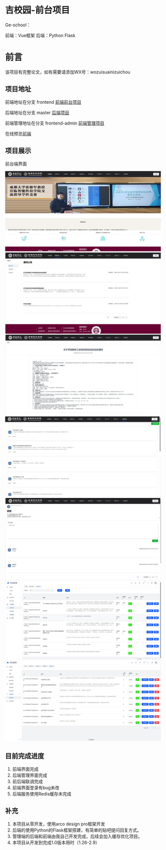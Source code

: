 # 吉校园-前台项目

Ge-school：

前端：Vue框架
后端：Python Flask
# 前言
该项目有完整论文，如有需要请添加WX号：wozuisuainizuichou
## 项目地址
前端地址在分支 frontend [前端前台项目](https://github.com/MA-douzhang/ge-school/tree/frontend)

后端地址在分支 master [后端项目](https://github.com/MA-douzhang/ge-school)

前端管理地址在分支 frontend-admin [前端管理项目](https://github.com/MA-douzhang/ge-school/tree/frontend-admin)

在线预览[前端](http://47.109.132.119:7077/)

## 项目展示

前台端界面

![](./doc/img/1.jpg)
![](./doc/img/2.jpg)
![](./doc/img/3.jpg)
![](./doc/img/4.jpg)
![](./doc/img/5.jpg)
![](./doc/img/6.jpg)
![](./doc/img/7.jpg)

## 目前完成进度
1. 前端界面完成
2. 后端管理界面完成
3. 前后端联调完成
4. 前端界面登录有bug未改
5. 后端服务使用Redis缓存未完成


## 补充
1. 本项目从零开发，使用arco design pro框架开发
2. 后端的使用Python的Flask框架搭建，有简单的贴吧提问回复方式。
3. 管理端的后端和前端由我自己开发完成，后续会加入缓存优化项目。
4. 本项目从开发到完成1.0版本用时（1.26-2.9）
